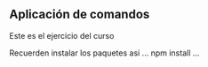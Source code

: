 ## Aplicación de comandos

Este es el ejercicio del curso


Recuerden instalar los paquetes asi
...
npm install
...